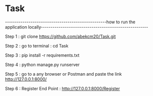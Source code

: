 # Task


----------------------------------------------------how to run the application locally-------------------------------------------------------

Step 1 :   git clone https://github.com/abekcm20/Task.git

Step 2 :   go to terminal :   cd Task

Step 3 :   pip install -r requirements.txt 

Step 4 :   python manage.py runserver

Step 5 :   go to a any browser or Postman and paste the link http://127.0.0.1:8000/

Step 6 :   Register
           End Point : http://127.0.0.1:8000/Register
           
